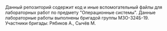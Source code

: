 Данный репозиторий содержит код и иные вспомогательный файлы для лабораторных работ по предмету "Операционные системы".
Данные лабораторные работы выполнены бригадой группы М3О-324Б-19.
Участники бригады:
Рябиков А.,
Сычёв М.
